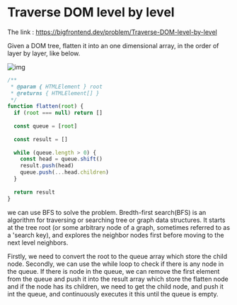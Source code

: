 # Traverse DOM level by level

The link : https://bigfrontend.dev/problem/Traverse-DOM-level-by-level

Given a DOM tree, flatten it into an one dimensional array, in the order of layer by layer, like below.

![img](https://cdn.nlark.com/yuque/0/2024/png/26734946/1711718343091-fd65580f-f170-4834-a66c-f33f71754962.png)



```javascript
/**
 * @param { HTMLElement } root
 * @returns { HTMLElement[] }
 */
function flatten(root) {
  if (root === null) return []
  
  const queue = [root]
  
  const result = []
  
  while (queue.length > 0) {
    const head = queue.shift()
    result.push(head)
    queue.push(...head.children)
  }
  
  return result
}
```

we can use BFS to solve the problem. Bredth-first search(BFS) is an algorithm for traversing or searching tree or graph data structures. It starts at the tree root (or some arbitrary node of a graph, sometimes referred to as a 'search key), and explores the neighbor nodes first before moving to the next level neighbors.

Firstly, we need to convert the root to the queue array which store the child node.
Secondly,  we can use the while loop to check if there is any node in the queue. If there is node in the queue, we can remove the first element from the queue and push it into the result array which store the flatten node and if the node has its children, we need to get the child node, and push it int the queue, and continuously executes it this until the queue is empty.